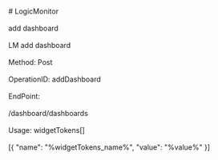 <br>#     LogicMonitor</br>
<br>add dashboard</br>
<br>LM add dashboard</br>
<br>Method: Post</br>
<br>OperationID: addDashboard</br>
<br>EndPoint:</br>
<br>/dashboard/dashboards</br>
<br>Usage: widgetTokens[]</br>
<br>[{
  "name": "%widgetTokens_name%",
  "value": "%value%"
}]</br>
